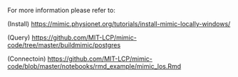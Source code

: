 For more information please refer to:

(Install)
https://mimic.physionet.org/tutorials/install-mimic-locally-windows/

(Query)
https://github.com/MIT-LCP/mimic-code/tree/master/buildmimic/postgres

(Connectoin)
https://github.com/MIT-LCP/mimic-code/blob/master/notebooks/rmd_example/mimic_los.Rmd
